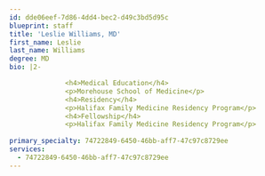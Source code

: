 ```yaml
---
id: dde06eef-7d86-4dd4-bec2-d49c3bd5d95c
blueprint: staff
title: 'Leslie Williams, MD'
first_name: Leslie
last_name: Williams
degree: MD
bio: |2-

              <h4>Medical Education</h4>
              <p>Morehouse School of Medicine</p>
              <h4>Residency</h4>
              <p>Halifax Family Medicine Residency Program</p>
              <h4>Fellowship</h4>
              <p>Halifax Family Medicine Residency Program</p>
          
primary_specialty: 74722849-6450-46bb-aff7-47c97c8729ee
services:
  - 74722849-6450-46bb-aff7-47c97c8729ee
---
```

